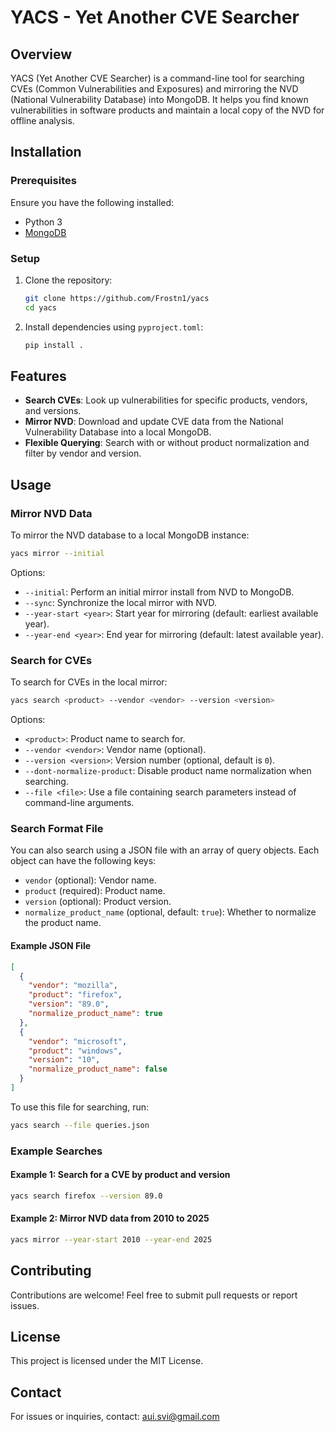 # YACS - Yet Another CVE Searcher

## Overview
YACS (Yet Another CVE Searcher) is a command-line tool for searching CVEs (Common Vulnerabilities and Exposures) and mirroring the NVD (National Vulnerability Database) into MongoDB. It helps you find known vulnerabilities in software products and maintain a local copy of the NVD for offline analysis.

## Installation
### Prerequisites
Ensure you have the following installed:
- Python 3
- [MongoDB](https://www.mongodb.com/docs/manual/installation/)

### Setup
1. Clone the repository:
   ```sh
   git clone https://github.com/Frostn1/yacs
   cd yacs
   ```
2. Install dependencies using `pyproject.toml`:
   ```sh
   pip install .
   ```

## Features
- **Search CVEs**: Look up vulnerabilities for specific products, vendors, and versions.
- **Mirror NVD**: Download and update CVE data from the National Vulnerability Database into a local MongoDB.
- **Flexible Querying**: Search with or without product normalization and filter by vendor and version.

## Usage
### Mirror NVD Data
To mirror the NVD database to a local MongoDB instance:
```sh
yacs mirror --initial
```
Options:
- `--initial`: Perform an initial mirror install from NVD to MongoDB.
- `--sync`: Synchronize the local mirror with NVD.
- `--year-start <year>`: Start year for mirroring (default: earliest available year).
- `--year-end <year>`: End year for mirroring (default: latest available year).

### Search for CVEs
To search for CVEs in the local mirror:
```sh
yacs search <product> --vendor <vendor> --version <version>
```
Options:
- `<product>`: Product name to search for.
- `--vendor <vendor>`: Vendor name (optional).
- `--version <version>`: Version number (optional, default is `0`).
- `--dont-normalize-product`: Disable product name normalization when searching.
- `--file <file>`: Use a file containing search parameters instead of command-line arguments.

### Search Format File
You can also search using a JSON file with an array of query objects. Each object can have the following keys:
- `vendor` (optional): Vendor name.
- `product` (required): Product name.
- `version` (optional): Product version.
- `normalize_product_name` (optional, default: `true`): Whether to normalize the product name.

#### Example JSON File
```json
[
  {
    "vendor": "mozilla",
    "product": "firefox",
    "version": "89.0",
    "normalize_product_name": true
  },
  {
    "vendor": "microsoft",
    "product": "windows",
    "version": "10",
    "normalize_product_name": false
  }
]
```
To use this file for searching, run:
```sh
yacs search --file queries.json
```

### Example Searches
#### Example 1: Search for a CVE by product and version
```sh
yacs search firefox --version 89.0
```
#### Example 2: Mirror NVD data from 2010 to 2025
```sh
yacs mirror --year-start 2010 --year-end 2025
```

## Contributing
Contributions are welcome! Feel free to submit pull requests or report issues.

## License
This project is licensed under the MIT License.

## Contact
For issues or inquiries, contact: aui.svi@gmail.com

